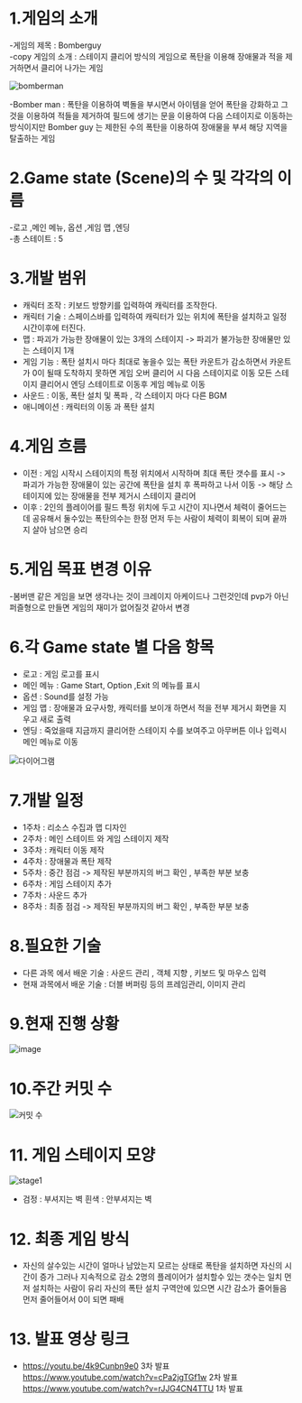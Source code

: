 # 1.게임의 소개
 -게임의 제목 : Bomberguy  
 -copy 게임의 소개 : 스테이지 클리어 방식의 게임으로 폭탄을 이용해 장애물과 적을 제거하면서 클리어 나가는 게임
 
![bomberman](https://i.ytimg.com/vi/ZSHMVzpE1mY/hqdefault.jpg) 

 -Bomber man : 폭탄을 이용하여 벽돌을 부시면서 아이템을 얻어 폭탄을 강화하고 그것을 이용하여 적들을 제거하여 필드에 생기는 문을 이용하여 다음 스테이지로 이동하는 방식이지만 Bomber guy
는 제한된 수의 폭탄을 이용하여 장애물을 부셔 해당 지역을 탈출하는 게임
# 2.Game state (Scene)의 수 및 각각의 이름
 -로고 ,메인 메뉴, 옵션 ,게임 맵 ,엔딩  
 -총 스테이트 : 5

# 3.개발 범위
 - 캐릭터 조작 : 키보드 방향키를 입력하여 캐릭터를 조작한다.  
 - 캐릭터 기술 : 스페이스바를 입력하여 캐릭터가 있는 위치에 폭탄을 설치하고 일정시간이후에 터진다.  
 - 맵 : 파괴가 가능한 장애물이 있는 3개의 스테이지 -> 파괴가 불가능한 장애물만 있는 스테이지 1개
 - 게임 기능 : 폭탄 설치시 마다 최대로 놓을수 있는 폭탄 카운트가 감소하면서 카운트가 0이 될때 도착하지 못하면 게임 오버 클리어 시 다음 스테이지로 이동 모든 스테이지 클리어시 엔딩 스테이트로 이동후 게임 메뉴로 이동
 - 사운드 : 이동, 폭탄 설치 및 폭파 , 각 스테이지 마다 다른 BGM
 - 애니메이션 : 캐릭터의 이동 과 폭탄 설치

# 4.게임 흐름
- 이전 : 게임 시작시 스테이지의 특정 위치에서 시작하며 최대 폭탄 갯수를 표시 -> 파괴가 가능한 장애물이 있는 공간에 폭탄을 설치 후 폭파하고 나서 이동 -> 해당 스테이지에 있는 장애물을 전부 제거시 스테이지 클리어  
- 이후 : 2인의 플레이어를 필드 특정 위치에 두고 시간이 지나면서 체력이 줄어드는데 공유해서 둘수있는 폭탄의수는 한정 먼저 두는 사람이 체력이 회복이 되며 끝까지 살아 남으면 승리

# 5.게임 목표 변경 이유  
-봄버맨 같은 게임을 보면 생각나는 것이 크레이지 아케이드나 그런것인데 pvp가 아닌 퍼즐형으로 만들면 게임의 재미가 없어질것 같아서 변경 

# 6.각 Game state 별 다음 항목
 - 로고 : 게임 로고를 표시
 - 메인 메뉴 : Game Start, Option ,Exit 의 메뉴를 표시
 - 옵션 : Sound를 설정 가능
 - 게임 맵 : 장애물과 요구사항, 캐릭터를 보이개 하면서 적을 전부 제거시 화면을 지우고 새로 출력
 - 엔딩 : 죽었을때 지금까지 클리어한 스테이지 수를 보여주고 아무버튼 이나 입력시 메인 메뉴로 이동

![다이어그램](https://user-images.githubusercontent.com/34390637/94264728-2d532600-ff72-11ea-91af-2a4bced79a98.png)

# 7.개발 일정
- 1주차 : 리소스 수집과 맵 디자인   
- 2주차 : 메인 스테이트 와 게임 스테이지 제작  
- 3주차 : 캐릭터 이동 제작  
- 4주차 : 장애물과 폭탄 제작  
- 5주차 : 중간 점검 -> 제작된 부분까지의 버그 확인 , 부족한 부분 보충  
- 6주차 : 게임 스테이지 추가  
- 7주차 : 사운드 추가  
- 8주차 : 최종 점검 -> 제작된 부분까지의 버그 확인 , 부족한 부분 보충  

# 8.필요한 기술
 - 다른 과목 에서 배운 기술 : 사운드 관리 , 객체 지향 , 키보드 및 마우스 입력  
 - 현재 과목에서 배운 기술 : 더블 버퍼링 등의 프레임관리, 이미지 관리

# 9.현재 진행 상황
![image](https://user-images.githubusercontent.com/34390637/99948823-631f5a00-2dbd-11eb-8df5-cace75dbd760.png)
 
# 10.주간 커밋 수
![커밋 수](https://user-images.githubusercontent.com/34390637/99947969-1424f500-2dbc-11eb-91df-01a32e793c07.PNG)

# 11. 게임 스테이지 모양
![stage1](https://user-images.githubusercontent.com/34390637/99949831-01f88600-2dbf-11eb-87fa-69655022bb3a.png)
 - 검정 : 부셔지는 벽 흰색 : 안부셔지는 벽  

# 12. 최종 게임 방식  
- 자신의 살수있는 시간이 얼마나 남았는지 모르는 상태로 폭탄을 설치하면 자신의 시간이 증가 그러나 지속적으로 감소 2명의 플레이어가 설치할수 있는 갯수는 일치 먼저 설치하는 사람이 유리  자신의 폭탄 설치 구역안에 있으면 시간 감소가 줄어들음 먼저 줄어들어서 0이 되면 패배

# 13. 발표 영상 링크  
- https://youtu.be/4k9Cunbn9e0 3차 발표
https://www.youtube.com/watch?v=cPa2jgTGf1w 2차 발표
https://www.youtube.com/watch?v=rJJG4CN4TTU 1차 발표
